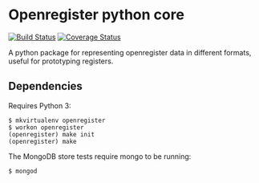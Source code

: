 # Openregister python core

[![Build Status](https://travis-ci.org/openregister/openregister-python.svg?branch=master)](https://travis-ci.org/openregister/openregister-python) [![Coverage Status](https://img.shields.io/coveralls/openregister/openregister-python.svg)](https://coveralls.io/r/openregister/openregister-python)

A python package for representing openregister data in different formats, useful for prototyping registers.

## Dependencies

Requires Python 3:

    $ mkvirtualenv openregister
    $ workon openregister
    (openregister) make init
    (openregister) make

The MongoDB store tests require mongo to be running:

    $ mongod
